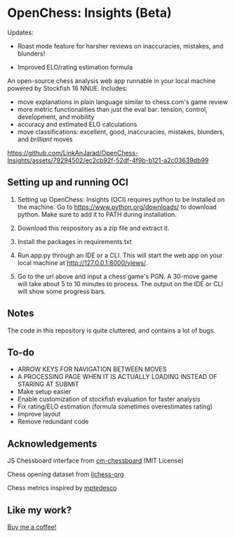 # OpenChess: Insights (Beta)

Updates:
- Roast mode feature for harsher reviews on inaccuracies, mistakes, and blunders!

- Improved ELO/rating estimation formula



An open-source chess analysis web app runnable in your local machine powered by Stockfish 16 NNUE. Includes:
- move explanations in plain language similar to chess.com's game review
- more metric functionalities than just the eval bar: tension, control, development, and mobility
- accuracy and estimated ELO calculations
- move classifications: excellent, good, inaccuracies, mistakes, blunders, and *brilliant* moves

https://github.com/LinkAnJarad/OpenChess-Insights/assets/79294502/ec2cb92f-52df-4f9b-b121-a2c03639db99


## Setting up and running OCI

1. Setting up OpenChess: Insights (OCI) requires python to be installed on the machine. Go to https://www.python.org/downloads/ to download python. Make sure to add it to PATH during installation.

2. Download this respository as a zip file and extract it.

3. Install the packages in requirements.txt

4. Run app.py through an IDE or a CLI. This will start the web app on your local machine at http://127.0.0.1:8000/views/.

5. Go to the url above and input a chess game's PGN. A 30-move game will take about 5 to 10 minutes to process. The output on the IDE or CLI will show some progress bars.

## Notes
The code in this repository is quite cluttered, and contains a lot of bugs.

## To-do
- ARROW KEYS FOR NAVIGATION BETWEEN MOVES
- A PROCESSING PAGE WHEN IT IS ACTUALLY LOADING INSTEAD OF STARING AT SUBMIT
- Make setup easier
- Enable customization of stockfish evaluation for faster analysis
- Fix rating/ELO estimation (formula sometimes overestimates rating)
- Improve layout
- Remove redundant code

## Acknowledgements

JS Chessboard interface from [cm-chessboard](https://github.com/shaack/cm-chessboard) (MIT License)

Chess opening dataset from [lichess-org](https://github.com/lichess-org/chess-openings)

Chess metrics inspired by [mptedesco](https://github.com/mptedesco/python-chess-analysis/tree/master?tab=GPL-3.0-1-ov-file)

## Like my work?
[Buy me a coffee!](https://www.buymeacoffee.com/linkanjarad)

